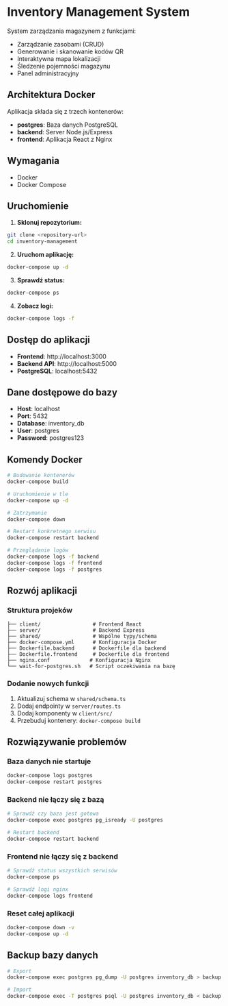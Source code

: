 # Inventory Management System

System zarządzania magazynem z funkcjami:
- Zarządzanie zasobami (CRUD)
- Generowanie i skanowanie kodów QR
- Interaktywna mapa lokalizacji
- Śledzenie pojemności magazynu
- Panel administracyjny

## Architektura Docker

Aplikacja składa się z trzech kontenerów:
- **postgres**: Baza danych PostgreSQL
- **backend**: Server Node.js/Express
- **frontend**: Aplikacja React z Nginx

## Wymagania

- Docker
- Docker Compose

## Uruchomienie

1. **Sklonuj repozytorium:**
```bash
git clone <repository-url>
cd inventory-management
```

2. **Uruchom aplikację:**
```bash
docker-compose up -d
```

3. **Sprawdź status:**
```bash
docker-compose ps
```

4. **Zobacz logi:**
```bash
docker-compose logs -f
```

## Dostęp do aplikacji

- **Frontend**: http://localhost:3000
- **Backend API**: http://localhost:5000
- **PostgreSQL**: localhost:5432

## Dane dostępowe do bazy

- **Host**: localhost
- **Port**: 5432
- **Database**: inventory_db
- **User**: postgres
- **Password**: postgres123

## Komendy Docker

```bash
# Budowanie kontenerów
docker-compose build

# Uruchomienie w tle
docker-compose up -d

# Zatrzymanie
docker-compose down

# Restart konkretnego serwisu
docker-compose restart backend

# Przeglądanie logów
docker-compose logs -f backend
docker-compose logs -f frontend
docker-compose logs -f postgres
```

## Rozwój aplikacji

### Struktura projeków
```
├── client/                 # Frontend React
├── server/                 # Backend Express
├── shared/                 # Wspólne typy/schema
├── docker-compose.yml      # Konfiguracja Docker
├── Dockerfile.backend      # Dockerfile dla backend
├── Dockerfile.frontend     # Dockerfile dla frontend
├── nginx.conf             # Konfiguracja Nginx
└── wait-for-postgres.sh   # Script oczekiwania na bazę
```

### Dodanie nowych funkcji
1. Aktualizuj schema w `shared/schema.ts`
2. Dodaj endpointy w `server/routes.ts`
3. Dodaj komponenty w `client/src/`
4. Przebuduj kontenery: `docker-compose build`

## Rozwiązywanie problemów

### Baza danych nie startuje
```bash
docker-compose logs postgres
docker-compose restart postgres
```

### Backend nie łączy się z bazą
```bash
# Sprawdź czy baza jest gotowa
docker-compose exec postgres pg_isready -U postgres

# Restart backend
docker-compose restart backend
```

### Frontend nie łączy się z backend
```bash
# Sprawdź status wszystkich serwisów
docker-compose ps

# Sprawdź logi nginx
docker-compose logs frontend
```

### Reset całej aplikacji
```bash
docker-compose down -v
docker-compose up -d
```

## Backup bazy danych

```bash
# Export
docker-compose exec postgres pg_dump -U postgres inventory_db > backup.sql

# Import
docker-compose exec -T postgres psql -U postgres inventory_db < backup.sql
```